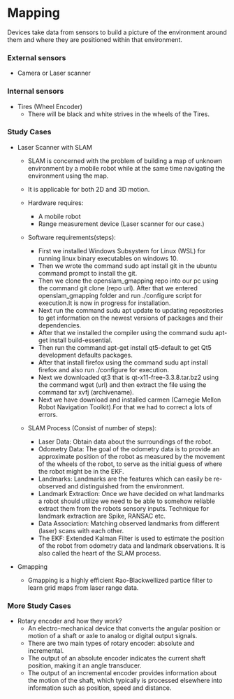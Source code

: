 # Mapping
Devices take data from sensors to build a picture of the environment around them and where they are positioned within that environment.

### External sensors
* Camera or Laser scanner

### Internal sensors
* Tires (Wheel Encoder) 
  * There will be black and white strives in the wheels of the Tires.
### Study Cases
* Laser Scanner with SLAM
  * SLAM is concerned with the problem of building a map of unknown environment by a mobile robot while at the same time navigating the environment using the map.
  * It is applicable for both 2D and 3D motion.
  * Hardware requires:
    * A mobile robot
    * Range measurement device (Laser scanner for our case.)
  * Software requirements(steps):
    * First we installed Windows Subsystem for Linux (WSL) for running linux binary executables on windows 10.
    * Then we wrote the command sudo apt install git in the ubuntu command prompt to install the git.
    * Then we clone the openslam_gmapping repo into our pc using the command git clone (repo url). After that we entered openslam_gmapping folder and run ./configure script for execution.It is now in progress for installation.
    * Next run the command sudu apt update to updating repositories to get information on the newest versions of packages and their dependencies.
    * After that we installed the compiler using the command sudu apt-get install build-essential.
    * Then run the command apt-get install qt5-default to get Qt5 development defaults packages.
    * After that install firefox using the command sudu apt install firefox and also run ./configure for execution.
    * Next we downloaded qt3 that is qt-x11-free-3.3.8.tar.bz2 using the command wget (url) and then extract the file using the command tar xvfj (archivename).
    * Next we have download and installed carmen (Carnegie Mellon Robot Navigation Toolkit).For that we had to correct a lots of errors.
    
    
    
  * SLAM Process (Consist of number of steps):
    * Laser Data: Obtain data about the surroundings of the robot. 
    * Odometry Data: The goal of the odometry data is to provide an approximate position of the robot as measured by the movement of the wheels of the robot, to serve as the initial guess of where the robot might be in the EKF.
    * Landmarks: Landmarks are the features which can easily be re-observed and distinguished from the environment.
    * Landmark Extraction: Once we have decided on what landmarks a robot should utilize we need to be able to somehow reliable extract them from the robots sensory inputs. Technique for landmark extraction are Spike, RANSAC etc.
    * Data Association: Matching observed landmarks from different (laser) scans with each other.
    * The EKF: Extended Kalman Filter is used to estimate the position of the robot from odometry data and landmark observations. It is  also called the heart of the SLAM process.
    
* Gmapping
  * Gmapping is a highly efficient Rao-Blackwellized partice filter to learn grid maps from laser range data.

### More Study Cases
* Rotary encoder and how they work?
  * An electro-mechanical device that converts the angular position or motion of a shaft or axle to analog or digital output signals.
  * There are two main types of rotary encoder: absolute and incremental.
  * The output of an absolute encoder indicates the current shaft position, making it an angle transducer.
  * The output of an incremental encoder provides information about the motion of the shaft, which typically is processed elsewhere into information such as position, speed and distance.
 
